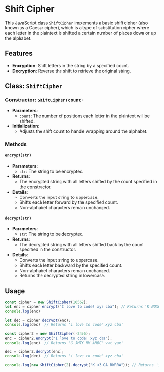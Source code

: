 # Shift Cipher

This JavaScript class `ShiftCipher` implements a basic shift cipher (also known as a Caesar cipher), which is a type of substitution cipher where each letter in the plaintext is shifted a certain number of places down or up the alphabet.

## Features

- **Encryption**: Shift letters in the string by a specified count.
- **Decryption**: Reverse the shift to retrieve the original string.

## Class: `ShiftCipher`

### Constructor: `ShiftCipher(count)`

- **Parameters**:
  - `count`: The number of positions each letter in the plaintext will be shifted.
- **Initialization**:
  - Adjusts the shift count to handle wrapping around the alphabet.

### Methods

#### `encrypt(str)`

- **Parameters**:
  - `str`: The string to be encrypted.
- **Returns**: 
  - The encrypted string with all letters shifted by the count specified in the constructor.
- **Details**: 
  - Converts the input string to uppercase.
  - Shifts each letter forward by the specified count.
  - Non-alphabet characters remain unchanged.

#### `decrypt(str)`

- **Parameters**:
  - `str`: The string to be decrypted.
- **Returns**: 
  - The decrypted string with all letters shifted back by the count specified in the constructor.
- **Details**: 
  - Converts the input string to uppercase.
  - Shifts each letter backward by the specified count.
  - Non-alphabet characters remain unchanged.
  - Returns the decrypted string in lowercase.

## Usage

```javascript
const cipher = new ShiftCipher(10562);
let enc = cipher.encrypt("I love to code! xyz cba"); // Returns 'K NQXG VQ EQFG!'
console.log(enc);

let dec = cipher.decrypt(enc);
console.log(dec); // Returns 'i love to code! xyz cba'

const cipher2 = new ShiftCipher(-2456);
enc = cipher2.encrypt("I love to code! xyz cba");
console.log(enc); // Returns 'G JMTX RM AMBC! vwt yax'

dec = cipher2.decrypt(enc);
console.log(dec); // Returns 'i love to code! xyz cba'

console.log(new ShiftCipher(2).decrypt("K <3 OA RWRRA")); // Returns 'i <3 my puppy'
